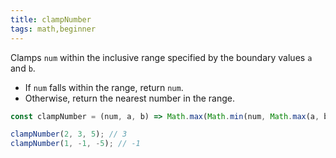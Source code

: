 ```yaml
---
title: clampNumber
tags: math,beginner
---
```


Clamps `num` within the inclusive range specified by the boundary values `a` and `b`.

- If `num` falls within the range, return `num`.
- Otherwise, return the nearest number in the range.

```js
const clampNumber = (num, a, b) => Math.max(Math.min(num, Math.max(a, b)), Math.min(a, b));
```

```js
clampNumber(2, 3, 5); // 3
clampNumber(1, -1, -5); // -1
```
